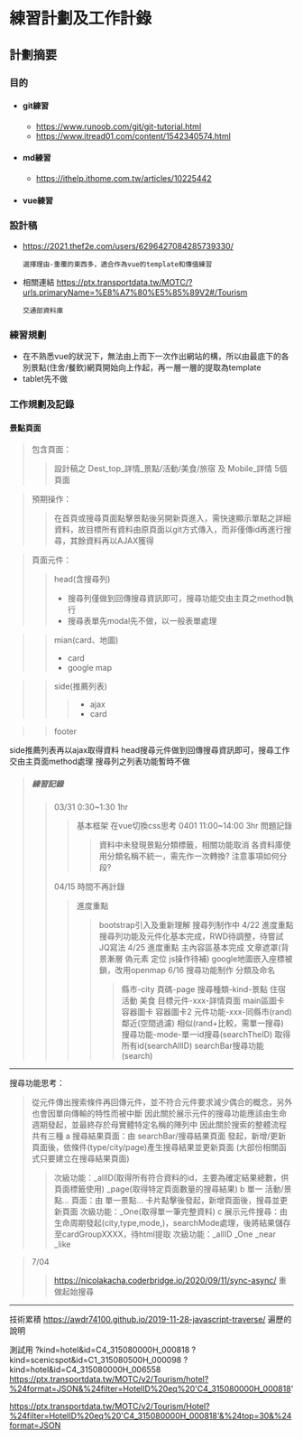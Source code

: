 # 練習計劃及工作計錄
## 計劃摘要
### 目的
* #### git練習
    * https://www.runoob.com/git/git-tutorial.html
    * https://www.itread01.com/content/1542340574.html 

* #### md練習
    * https://ithelp.ithome.com.tw/articles/10225442

* #### vue練習
### 設計稿
* https://2021.thef2e.com/users/6296427084285739330/

    `選擇理由-重覆的東西多，適合作為vue的template和傳值練習`

* 相關連結
https://ptx.transportdata.tw/MOTC/?urls.primaryName=%E8%A7%80%E5%85%89V2#/Tourism

    `交通部資料庫`


### 練習規劃
* 在不熟悉vue的狀況下，無法由上而下一次作出網站的構，所以由最底下的各別景點(住舍/餐飲)網頁開始向上作起，再一層一層的提取為template
* tablet先不做

### 工作規劃及記錄
 #### 景點頁面
>包含頁面：
>>設計稿之 Dest_top_詳情_景點/活動/美食/旅宿 及 Mobile_詳情 5個頁面

>預期操作：
>>在首頁或搜尋頁面點擊景點後另開新頁進入，需快速顯示單點之詳細資料，故目標所有資料由原頁面以git方式傳入，而非僅傳id再進行搜尋，其餘資料再以AJAX獲得


>頁面元件：
>>head(含搜尋列)
>>* 搜尋列僅做到回傳搜尋資訊即可，搜尋功能交由主頁之method執行
>>* 搜尋表單先modal先不做，以一般表單處理

>>mian(card、地圖)
>>* card
>>* google map


>>side(推薦列表)
>>>* ajax 
>>>* card

>>footer

side推薦列表再以ajax取得資料
head搜尋元件做到回傳搜尋資訊即可，搜尋工作交由主頁面method處理
搜尋列之列表功能暫時不做

> ##### 練習記錄
>> 03/31 0:30~1:30 1hr
>>>基本框架 在vue切換css思考
>>0401 11:00~14:00 3hr
>>>問題記錄
>>>>資料中未發現景點分類標籤，相關功能取消
>>>>各資料庫使用分類名稱不統一，需先作一次轉換?
>>>>注意事項如何分段?
>>>>
>> 04/15 時間不再計錄
>>> 進度重點
>>>>bootstrap引入及重新理解
>>>>搜尋列制作中
>> 4/22
>>>進度重點
>>>>搜尋列功能及元件化基本完成，RWD待調整，待嘗試JQ寫法
>> 4/25
>>>進度重點
>>>>主內容區基本完成
>>>>文章遮罩(背景漸層 偽元素 定位 js操作待補)
>>>>google地圖嵌入座標被鎖，改用openmap
>> 6/16
>>>搜尋功能制作
>>>>分類及命名
>>>>>縣市-city
>>>>>頁碼-page
>>>>>搜尋種類-kind-景點 住宿 活動 美食
>>>>>目標元件-xxx-詳情頁面 main區圖卡 容器圖卡 容器圖卡2
>>>>元件功能-xxx-同縣市(rand) 鄰近(空間過濾) 相似(rand+比較，需單一搜尋)
>>>>搜尋功能-mode-單一id搜尋(searchTheID)  取得所有id(searchAllID) searchBar搜尋功能(search)
-------
搜尋功能思考：
>從元件傳出搜索條件再回傳元件，並不符合元件要求減少偶合的概念，另外也會因單向傳輸的特性而被中斷
>因此關於展示元件的搜尋功能應該由生命週期發起，並最終存於母實體特定名稱的陣列中
>因此關於搜索的整體流程共有三種
>a 搜尋結果頁面：由 searchBar/搜尋結果頁面 發起，新增/更新 頁面後，依條件(type/city/page)產生搜尋結果並更新頁面
>(大部份相關函式只要建立在搜尋結果頁面)
>>次級功能：_allID(取得所有符合資料的id，主要為確定結果總數，供頁面標籤使用)
>>         _page(取得特定頁面數量的搜尋結果)
>b 單一 活動/景點… 頁面：由 單一景點… 卡片點擊後發起，新增頁面後，搜尋並更新頁面
>>次級功能：_One(取得單一筆完整資料)
>c 展示元件搜尋：由生命周期發起(city,type,mode,)，searchMode處理，後將結果儲存至cardGroupXXXX，待html提取
>>次級功能：_allID _One _near _like 


>7/04
>>https://nicolakacha.coderbridge.io/2020/09/11/sync-async/
>>重做起始搜尋
---------------
技術累積
https://awdr74100.github.io/2019-11-28-javascript-traverse/
遍歷的說明

測試用
?kind=hotel&id=C4_315080000H_000818
?kind=scenicspot&id=C1_315080500H_000098
?kind=hotel&id=C4_315080000H_006558
https://ptx.transportdata.tw/MOTC/v2/Tourism/hotel?%24format=JSON&%24filter=HotelID%20eq%20'C4_315080000H_000818'

https://ptx.transportdata.tw/MOTC/v2/Tourism/Hotel?%24filter=HotelID%20eq%20'C4_315080000H_000818'&%24top=30&%24format=JSON
